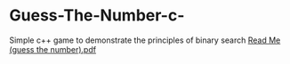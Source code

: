 # Guess-The-Number-c-
Simple c++ game to demonstrate the principles of binary search 
[Read Me (guess the number).pdf](https://github.com/nicktmv/Guess-The-Number-c-/files/9333659/Read.Me.guess.the.number.pdf)
